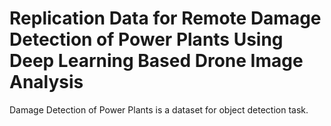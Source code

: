 # Replication Data for Remote Damage Detection of Power Plants Using Deep Learning Based Drone Image Analysis

Damage Detection of Power Plants is a dataset for object detection task.